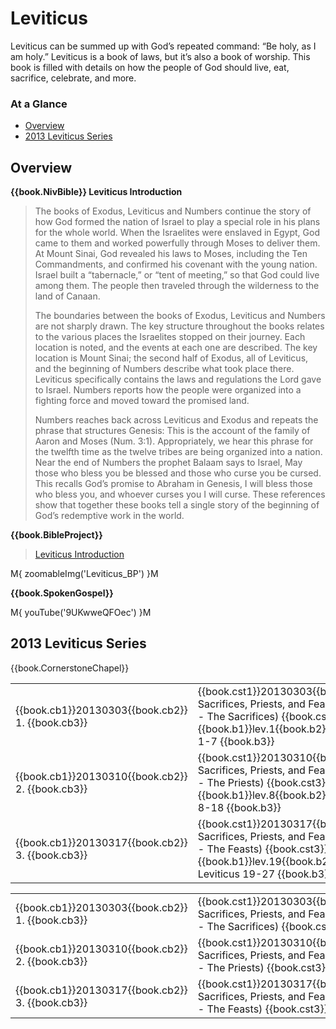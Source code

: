 # Leviticus

Leviticus can be summed up with God’s repeated command: “Be holy, as I
am holy.” Leviticus is a book of laws, but it’s also a book of
worship. This book is filled with details on how the people of God
should live, eat, sacrifice, celebrate, and more.

### At a Glance

- [Overview](#overview)
- [2013 Leviticus Series](#2013-leviticus-series)


## Overview

**{{book.NivBible}} Leviticus Introduction**

> The books of Exodus, Leviticus and Numbers continue the story of how
> God formed the nation of Israel to play a special role in his plans
> for the whole world. When the Israelites were enslaved in Egypt, God
> came to them and worked powerfully through Moses to deliver them. At
> Mount Sinai, God revealed his laws to Moses, including the Ten
> Commandments, and confirmed his covenant with the young nation. Israel
> built a “tabernacle,” or “tent of meeting,” so that God could live
> among them. The people then traveled through the wilderness to the
> land of Canaan.
> 
> The boundaries between the books of Exodus, Leviticus and Numbers are
> not sharply drawn. The key structure throughout the books relates to
> the various places the Israelites stopped on their journey. Each
> location is noted, and the events at each one are described. The key
> location is Mount Sinai; the second half of Exodus, all of Leviticus,
> and the beginning of Numbers describe what took place there. Leviticus
> specifically contains the laws and regulations the Lord gave to
> Israel. Numbers reports how the people were organized into a fighting
> force and moved toward the promised land.
> 
> Numbers reaches back across Leviticus and Exodus and repeats the
> phrase that structures Genesis: This is the account of the family of
> Aaron and Moses (Num. 3:1). Appropriately, we hear this phrase for the
> twelfth time as the twelve tribes are being organized into a
> nation. Near the end of Numbers the prophet Balaam says to Israel, May
> those who bless you be blessed and those who curse you be cursed. This
> recalls God’s promise to Abraham in Genesis, I will bless those who
> bless you, and whoever curses you I will curse. These references show
> that together these books tell a single story of the beginning of
> God’s redemptive work in the world.


**{{book.BibleProject}}**

> [Leviticus Introduction](https://bibleproject.com/explore/video/leviticus/)

M{ zoomableImg('Leviticus_BP') }M


**{{book.SpokenGospel}}**

M{ youTube('9UKwweQFOec') }M



## 2013 Leviticus Series

{{book.CornerstoneChapel}}

<!-- MASTER: vertical layout for "cell phone" responsive show/hide -->
<div class="phone">
<table>

<tr><td> {{book.cb1}}20130303{{book.cb2}} 1. {{book.cb3}} </td><td> {{book.cst1}}20130303{{book.cst2}} Sacrifices, Priests, and Feasts (Part 1 - The Sacrifices) {{book.cst3}} <br/> {{book.b1}}lev.1{{book.b2}}  Leviticus 1-7   {{book.b3}} </td><td> 03/03/2013 <br/> {{book.csg1}}20130303.pdf{{book.csg2}} </td>
<tr><td> {{book.cb1}}20130310{{book.cb2}} 2. {{book.cb3}} </td><td> {{book.cst1}}20130310{{book.cst2}} Sacrifices, Priests, and Feasts (Part 2 - The Priests)    {{book.cst3}} <br/> {{book.b1}}lev.8{{book.b2}}  Leviticus 8-18  {{book.b3}} </td><td> 03/10/2013 <br/> {{book.csg1}}20130310.pdf{{book.csg2}} </td>
<tr><td> {{book.cb1}}20130317{{book.cb2}} 3. {{book.cb3}} </td><td> {{book.cst1}}20130317{{book.cst2}} Sacrifices, Priests, and Feasts (Part 3 - The Feasts)     {{book.cst3}} <br/> {{book.b1}}lev.19{{book.b2}} Leviticus 19-27 {{book.b3}} </td><td> 03/17/2013 <br/> {{book.csg1}}20130317.pdf{{book.csg2}} </td>

</table>
</div>

<!-- COPY: horizontal layout for "desktop/tablet" responsive show/hide (simply add 2 columns to header and replace TWO FROM <br/> TO </td><td> -->
<div class="desktop">
<table>

<tr><td> {{book.cb1}}20130303{{book.cb2}} 1. {{book.cb3}} </td><td> {{book.cst1}}20130303{{book.cst2}} Sacrifices, Priests, and Feasts (Part 1 - The Sacrifices) {{book.cst3}} </td><td> {{book.b1}}lev.1{{book.b2}}  Leviticus 1-7   {{book.b3}} </td><td> 03/03/2013 </td><td> {{book.csg1}}20130303.pdf{{book.csg2}} </td>
<tr><td> {{book.cb1}}20130310{{book.cb2}} 2. {{book.cb3}} </td><td> {{book.cst1}}20130310{{book.cst2}} Sacrifices, Priests, and Feasts (Part 2 - The Priests)    {{book.cst3}} </td><td> {{book.b1}}lev.8{{book.b2}}  Leviticus 8-18  {{book.b3}} </td><td> 03/10/2013 </td><td> {{book.csg1}}20130310.pdf{{book.csg2}} </td>
<tr><td> {{book.cb1}}20130317{{book.cb2}} 3. {{book.cb3}} </td><td> {{book.cst1}}20130317{{book.cst2}} Sacrifices, Priests, and Feasts (Part 3 - The Feasts)     {{book.cst3}} </td><td> {{book.b1}}lev.19{{book.b2}} Leviticus 19-27 {{book.b3}} </td><td> 03/17/2013 </td><td> {{book.csg1}}20130317.pdf{{book.csg2}} </td>

</table>
</div>
